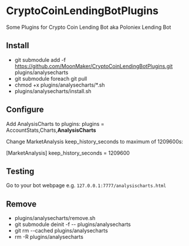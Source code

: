 # CryptoCoinLendingBotPlugins
Some Plugins for Crypto Coin Lending Bot aka Poloniex Lending Bot


## Install ##

- git submodule add -f https://github.com/MoonMaker/CryptoCoinLendingBotPlugins.git plugins/analysecharts
- git submodule foreach git pull
- chmod +x plugins/analysecharts/*.sh
- plugins/analysecharts/install.sh


## Configure ##
Add AnalysisCharts to plugins:
plugins = AccountStats,Charts,**AnalysisCharts**

Change MarketAnalysis keep_history_seconds to maximum of 1209600s:

[MarketAnalysis]
keep_history_seconds = 1209600


## Testing ##
Go to your bot webpage e.g. ```127.0.0.1:7777/analysischarts.html```


## Remove ##

- plugins/analysecharts/remove.sh
- git submodule deinit -f -- plugins/analysecharts
- git rm --cached plugins/analysecharts
- rm -R plugins/analysecharts
